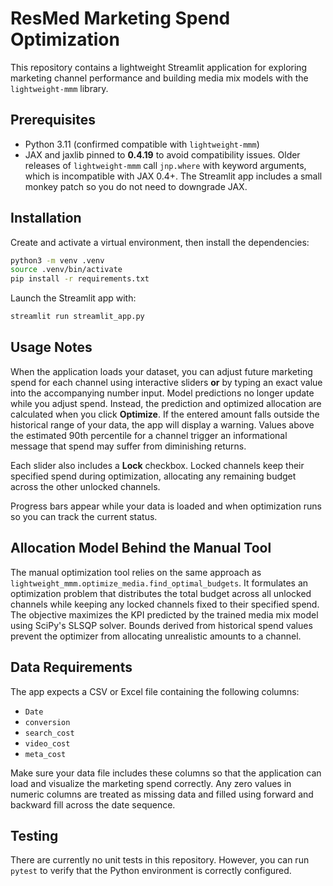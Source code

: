 

# ResMed Marketing Spend Optimization

This repository contains a lightweight Streamlit application for exploring marketing channel performance and building media mix models with the `lightweight-mmm` library.

## Prerequisites

- Python 3.11 (confirmed compatible with `lightweight-mmm`)
- JAX and jaxlib pinned to **0.4.19** to avoid compatibility issues. Older
   releases of `lightweight-mmm` call `jnp.where` with keyword arguments, which
   is incompatible with JAX 0.4+. The Streamlit app includes a small monkey patch
   so you do not need to downgrade JAX.
## Installation

Create and activate a virtual environment, then install the dependencies:

```bash
python3 -m venv .venv
source .venv/bin/activate
pip install -r requirements.txt
```

Launch the Streamlit app with:

```bash
streamlit run streamlit_app.py
```

## Usage Notes

When the application loads your dataset, you can adjust future marketing spend
for each channel using interactive sliders **or** by typing an exact value into
the accompanying number input. Model predictions no longer update while you
adjust spend. Instead, the prediction and optimized allocation are calculated
when you click **Optimize**. If the entered amount falls outside the historical
range of your data, the app will display a warning. Values above the estimated
90th percentile for a channel trigger an informational message that spend may
suffer from diminishing returns.

Each slider also includes a **Lock** checkbox. Locked channels keep their
specified spend during optimization, allocating any remaining budget across the
other unlocked channels.

Progress bars appear while your data is loaded and when optimization runs so
you can track the current status.

## Allocation Model Behind the Manual Tool

The manual optimization tool relies on the same approach as
`lightweight_mmm.optimize_media.find_optimal_budgets`. It formulates an
optimization problem that distributes the total budget across all unlocked
channels while keeping any locked channels fixed to their specified spend. The
objective maximizes the KPI predicted by the trained media mix model using
SciPy's SLSQP solver. Bounds derived from historical spend values prevent the
optimizer from allocating unrealistic amounts to a channel.

## Data Requirements

The app expects a CSV or Excel file containing the following columns:

- `Date`
- `conversion`
- `search_cost`
- `video_cost`
- `meta_cost`

Make sure your data file includes these columns so that the application can load and visualize the marketing spend correctly. Any zero values in numeric columns are treated as missing data and filled using forward and backward fill across the date sequence.

## Testing

There are currently no unit tests in this repository. However, you can run `pytest` to verify that the Python environment is correctly configured.
